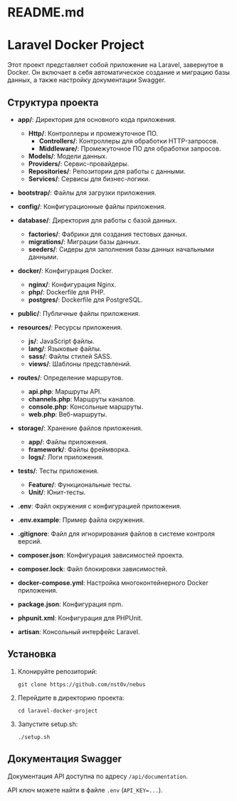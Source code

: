 # README.md

# Laravel Docker Project

Этот проект представляет собой приложение на Laravel, завернутое в Docker. Он включает в себя автоматическое создание и миграцию базы данных, а также настройку документации Swagger.

## Структура проекта

- **app/**: Директория для основного кода приложения.
  - **Http/**: Контроллеры и промежуточное ПО.
    - **Controllers/**: Контроллеры для обработки HTTP-запросов.
    - **Middleware/**: Промежуточное ПО для обработки запросов.
  - **Models/**: Модели данных.
  - **Providers/**: Сервис-провайдеры.
  - **Repositories/**: Репозитории для работы с данными.
  - **Services/**: Сервисы для бизнес-логики.
  

- **bootstrap/**: Файлы для загрузки приложения.

- **config/**: Конфигурационные файлы приложения.

- **database/**: Директория для работы с базой данных.
  - **factories/**: Фабрики для создания тестовых данных.
  - **migrations/**: Миграции базы данных.
  - **seeders/**: Сидеры для заполнения базы данных начальными данными.

- **docker/**: Конфигурация Docker.
  - **nginx/**: Конфигурация Nginx.
  - **php/**: Dockerfile для PHP.
  - **postgres/**: Dockerfile для PostgreSQL.

- **public/**: Публичные файлы приложения.

- **resources/**: Ресурсы приложения.
  - **js/**: JavaScript файлы.
  - **lang/**: Языковые файлы.
  - **sass/**: Файлы стилей SASS.
  - **views/**: Шаблоны представлений.

- **routes/**: Определение маршрутов.
  - **api.php**: Маршруты API.
  - **channels.php**: Маршруты каналов.
  - **console.php**: Консольные маршруты.
  - **web.php**: Веб-маршруты.

- **storage/**: Хранение файлов приложения.
  - **app/**: Файлы приложения.
  - **framework/**: Файлы фреймворка.
  - **logs/**: Логи приложения.

- **tests/**: Тесты приложения.
  - **Feature/**: Функциональные тесты.
  - **Unit/**: Юнит-тесты.

- **.env**: Файл окружения с конфигурацией приложения.

- **.env.example**: Пример файла окружения.

- **.gitignore**: Файл для игнорирования файлов в системе контроля версий.

- **composer.json**: Конфигурация зависимостей проекта.

- **composer.lock**: Файл блокировки зависимостей.

- **docker-compose.yml**: Настройка многоконтейнерного Docker приложения.

- **package.json**: Конфигурация npm.

- **phpunit.xml**: Конфигурация для PHPUnit.

- **artisan**: Консольный интерфейс Laravel.

## Установка

1. Клонируйте репозиторий:
   ```
   git clone https://github.com/nst0v/nebus
   ```

2. Перейдите в директорию проекта:
   ```
   cd laravel-docker-project
   ```

3. Запустите setup.sh:
   ```
   ./setup.sh
   ```
  
## Документация Swagger

Документация API доступна по адресу `/api/documentation`.

API ключ можете найти в файле `.env` (`API_KEY=...`).
